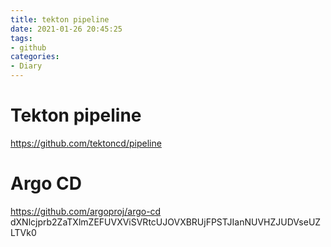 ```yaml
---
title: tekton pipeline
date: 2021-01-26 20:45:25
tags:
- github
categories:
- Diary
---
```


# Tekton pipeline

https://github.com/tektoncd/pipeline


# Argo CD
https://github.com/argoproj/argo-cd
dXNlcjprb2ZaTXlmZEFUVXViSVRtcUJOVXBRUjFPSTJIanNUVHZJUDVseUZLTVk0
